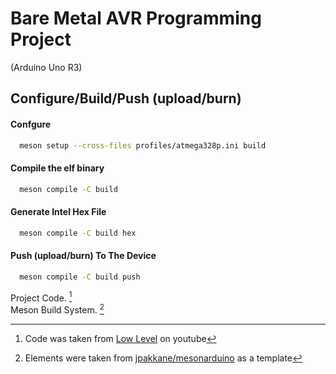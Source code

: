 # Bare Metal AVR Programming Project

(Arduino Uno R3)

## Configure/Build/Push (upload/burn)

#### Confgure

```bash
  meson setup --cross-files profiles/atmega328p.ini build
```

#### Compile the elf binary

```bash
  meson compile -C build
```

#### Generate Intel Hex File

```bash
  meson compile -C build hex
```

#### Push (upload/burn) To The Device

```bash
  meson compile -C build push
```

Project Code. [^1]  
Meson Build System. [^2]  

[^1]: Code was taken from [Low Level](https://www.youtube.com/watch?v=5HgQkHzQc3o) on youtube  
[^2]: Elements were taken from [jpakkane/mesonarduino](https://github.com/jpakkane/mesonarduino/tree/master) as a template  
